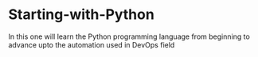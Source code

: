 # Starting-with-Python
In this one will learn the Python programming language from beginning to advance upto the automation used in DevOps field
